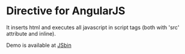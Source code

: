 Directive for AngularJS
=========

It inserts html and executes all javascript in script tags (both with 'src' attribute and inline).

Demo is available at [JSbin](http://jsbin.com/UXIMEmi/1/edit)